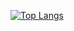 [![Top Langs](https://github-readme-stats.vercel.app/api/top-langs/?username=esthevann&theme=dark)](https://github.com/anuraghazra/github-readme-stats)
